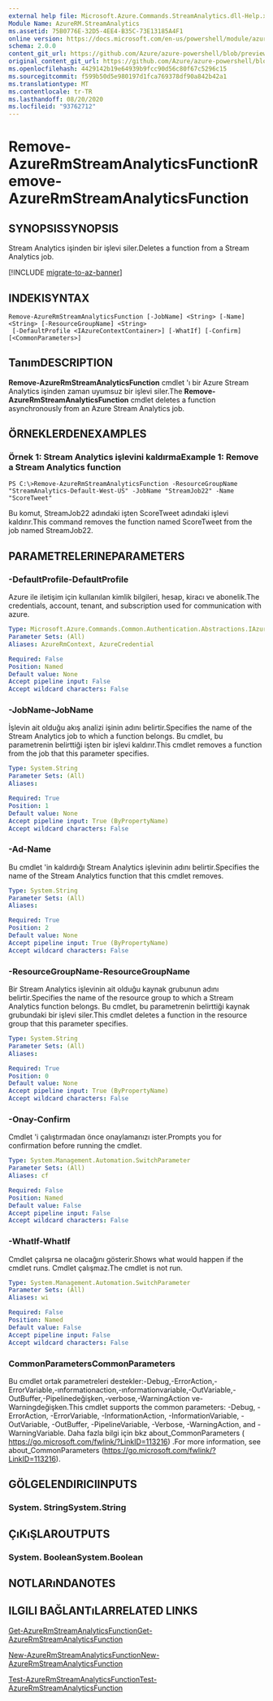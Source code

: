 ```yaml
---
external help file: Microsoft.Azure.Commands.StreamAnalytics.dll-Help.xml
Module Name: AzureRM.StreamAnalytics
ms.assetid: 75B0776E-32D5-4EE4-B35C-73E13185A4F1
online version: https://docs.microsoft.com/en-us/powershell/module/azurerm.streamanalytics/remove-azurermstreamanalyticsfunction
schema: 2.0.0
content_git_url: https://github.com/Azure/azure-powershell/blob/preview/src/ResourceManager/StreamAnalytics/Commands.StreamAnalytics/help/Remove-AzureRmStreamAnalyticsFunction.md
original_content_git_url: https://github.com/Azure/azure-powershell/blob/preview/src/ResourceManager/StreamAnalytics/Commands.StreamAnalytics/help/Remove-AzureRmStreamAnalyticsFunction.md
ms.openlocfilehash: 4429142b19e64939b9fcc90d56c80f67c5296c15
ms.sourcegitcommit: f599b50d5e980197d1fca769378df90a842b42a1
ms.translationtype: MT
ms.contentlocale: tr-TR
ms.lasthandoff: 08/20/2020
ms.locfileid: "93762712"
---
```

# <span data-ttu-id="ed2c3-101">Remove-AzureRmStreamAnalyticsFunction</span><span class="sxs-lookup"><span data-stu-id="ed2c3-101">Remove-AzureRmStreamAnalyticsFunction</span></span>

## <span data-ttu-id="ed2c3-102">SYNOPSIS</span><span class="sxs-lookup"><span data-stu-id="ed2c3-102">SYNOPSIS</span></span>
<span data-ttu-id="ed2c3-103">Stream Analytics işinden bir işlevi siler.</span><span class="sxs-lookup"><span data-stu-id="ed2c3-103">Deletes a function from a Stream Analytics job.</span></span>

[!INCLUDE [migrate-to-az-banner](../../includes/migrate-to-az-banner.md)]

## <span data-ttu-id="ed2c3-104">INDEKI</span><span class="sxs-lookup"><span data-stu-id="ed2c3-104">SYNTAX</span></span>

```
Remove-AzureRmStreamAnalyticsFunction [-JobName] <String> [-Name] <String> [-ResourceGroupName] <String>
 [-DefaultProfile <IAzureContextContainer>] [-WhatIf] [-Confirm] [<CommonParameters>]
```

## <span data-ttu-id="ed2c3-105">Tanım</span><span class="sxs-lookup"><span data-stu-id="ed2c3-105">DESCRIPTION</span></span>
<span data-ttu-id="ed2c3-106">**Remove-AzureRmStreamAnalyticsFunction** cmdlet 'ı bir Azure Stream Analytics işinden zaman uyumsuz bir işlevi siler.</span><span class="sxs-lookup"><span data-stu-id="ed2c3-106">The **Remove-AzureRmStreamAnalyticsFunction** cmdlet deletes a function asynchronously from an Azure Stream Analytics job.</span></span>

## <span data-ttu-id="ed2c3-107">ÖRNEKLERDEN</span><span class="sxs-lookup"><span data-stu-id="ed2c3-107">EXAMPLES</span></span>

### <span data-ttu-id="ed2c3-108">Örnek 1: Stream Analytics işlevini kaldırma</span><span class="sxs-lookup"><span data-stu-id="ed2c3-108">Example 1: Remove a Stream Analytics function</span></span>
```
PS C:\>Remove-AzureRmStreamAnalyticsFunction -ResourceGroupName "StreamAnalytics-Default-West-US" -JobName "StreamJob22" -Name "ScoreTweet"
```

<span data-ttu-id="ed2c3-109">Bu komut, StreamJob22 adındaki işten ScoreTweet adındaki işlevi kaldırır.</span><span class="sxs-lookup"><span data-stu-id="ed2c3-109">This command removes the function named ScoreTweet from the job named StreamJob22.</span></span>

## <span data-ttu-id="ed2c3-110">PARAMETRELERINE</span><span class="sxs-lookup"><span data-stu-id="ed2c3-110">PARAMETERS</span></span>

### <span data-ttu-id="ed2c3-111">-DefaultProfile</span><span class="sxs-lookup"><span data-stu-id="ed2c3-111">-DefaultProfile</span></span>
<span data-ttu-id="ed2c3-112">Azure ile iletişim için kullanılan kimlik bilgileri, hesap, kiracı ve abonelik.</span><span class="sxs-lookup"><span data-stu-id="ed2c3-112">The credentials, account, tenant, and subscription used for communication with azure.</span></span>

```yaml
Type: Microsoft.Azure.Commands.Common.Authentication.Abstractions.IAzureContextContainer
Parameter Sets: (All)
Aliases: AzureRmContext, AzureCredential

Required: False
Position: Named
Default value: None
Accept pipeline input: False
Accept wildcard characters: False
```

### <span data-ttu-id="ed2c3-113">-JobName</span><span class="sxs-lookup"><span data-stu-id="ed2c3-113">-JobName</span></span>
<span data-ttu-id="ed2c3-114">İşlevin ait olduğu akış analizi işinin adını belirtir.</span><span class="sxs-lookup"><span data-stu-id="ed2c3-114">Specifies the name of the Stream Analytics job to which a function belongs.</span></span>
<span data-ttu-id="ed2c3-115">Bu cmdlet, bu parametrenin belirttiği işten bir işlevi kaldırır.</span><span class="sxs-lookup"><span data-stu-id="ed2c3-115">This cmdlet removes a function from the job that this parameter specifies.</span></span>

```yaml
Type: System.String
Parameter Sets: (All)
Aliases:

Required: True
Position: 1
Default value: None
Accept pipeline input: True (ByPropertyName)
Accept wildcard characters: False
```

### <span data-ttu-id="ed2c3-116">-Ad</span><span class="sxs-lookup"><span data-stu-id="ed2c3-116">-Name</span></span>
<span data-ttu-id="ed2c3-117">Bu cmdlet 'in kaldırdığı Stream Analytics işlevinin adını belirtir.</span><span class="sxs-lookup"><span data-stu-id="ed2c3-117">Specifies the name of the Stream Analytics function that this cmdlet removes.</span></span>

```yaml
Type: System.String
Parameter Sets: (All)
Aliases:

Required: True
Position: 2
Default value: None
Accept pipeline input: True (ByPropertyName)
Accept wildcard characters: False
```

### <span data-ttu-id="ed2c3-118">-ResourceGroupName</span><span class="sxs-lookup"><span data-stu-id="ed2c3-118">-ResourceGroupName</span></span>
<span data-ttu-id="ed2c3-119">Bir Stream Analytics işlevinin ait olduğu kaynak grubunun adını belirtir.</span><span class="sxs-lookup"><span data-stu-id="ed2c3-119">Specifies the name of the resource group to which a Stream Analytics function belongs.</span></span>
<span data-ttu-id="ed2c3-120">Bu cmdlet, bu parametrenin belirttiği kaynak grubundaki bir işlevi siler.</span><span class="sxs-lookup"><span data-stu-id="ed2c3-120">This cmdlet deletes a function in the resource group that this parameter specifies.</span></span>

```yaml
Type: System.String
Parameter Sets: (All)
Aliases:

Required: True
Position: 0
Default value: None
Accept pipeline input: True (ByPropertyName)
Accept wildcard characters: False
```

### <span data-ttu-id="ed2c3-121">-Onay</span><span class="sxs-lookup"><span data-stu-id="ed2c3-121">-Confirm</span></span>
<span data-ttu-id="ed2c3-122">Cmdlet 'i çalıştırmadan önce onaylamanızı ister.</span><span class="sxs-lookup"><span data-stu-id="ed2c3-122">Prompts you for confirmation before running the cmdlet.</span></span>

```yaml
Type: System.Management.Automation.SwitchParameter
Parameter Sets: (All)
Aliases: cf

Required: False
Position: Named
Default value: False
Accept pipeline input: False
Accept wildcard characters: False
```

### <span data-ttu-id="ed2c3-123">-WhatIf</span><span class="sxs-lookup"><span data-stu-id="ed2c3-123">-WhatIf</span></span>
<span data-ttu-id="ed2c3-124">Cmdlet çalışırsa ne olacağını gösterir.</span><span class="sxs-lookup"><span data-stu-id="ed2c3-124">Shows what would happen if the cmdlet runs.</span></span>
<span data-ttu-id="ed2c3-125">Cmdlet çalışmaz.</span><span class="sxs-lookup"><span data-stu-id="ed2c3-125">The cmdlet is not run.</span></span>

```yaml
Type: System.Management.Automation.SwitchParameter
Parameter Sets: (All)
Aliases: wi

Required: False
Position: Named
Default value: False
Accept pipeline input: False
Accept wildcard characters: False
```

### <span data-ttu-id="ed2c3-126">CommonParameters</span><span class="sxs-lookup"><span data-stu-id="ed2c3-126">CommonParameters</span></span>
<span data-ttu-id="ed2c3-127">Bu cmdlet ortak parametreleri destekler:-Debug,-ErrorAction,-ErrorVariable,-ınformationaction,-ınformationvariable,-OutVariable,-OutBuffer,-Pipelinedeğişken,-verbose,-WarningAction ve-Warningdeğişken.</span><span class="sxs-lookup"><span data-stu-id="ed2c3-127">This cmdlet supports the common parameters: -Debug, -ErrorAction, -ErrorVariable, -InformationAction, -InformationVariable, -OutVariable, -OutBuffer, -PipelineVariable, -Verbose, -WarningAction, and -WarningVariable.</span></span> <span data-ttu-id="ed2c3-128">Daha fazla bilgi için bkz about_CommonParameters ( https://go.microsoft.com/fwlink/?LinkID=113216) .</span><span class="sxs-lookup"><span data-stu-id="ed2c3-128">For more information, see about_CommonParameters (https://go.microsoft.com/fwlink/?LinkID=113216).</span></span>

## <span data-ttu-id="ed2c3-129">GÖLGELENDIRICI</span><span class="sxs-lookup"><span data-stu-id="ed2c3-129">INPUTS</span></span>

### <span data-ttu-id="ed2c3-130">System. String</span><span class="sxs-lookup"><span data-stu-id="ed2c3-130">System.String</span></span>

## <span data-ttu-id="ed2c3-131">ÇıKıŞLAR</span><span class="sxs-lookup"><span data-stu-id="ed2c3-131">OUTPUTS</span></span>

### <span data-ttu-id="ed2c3-132">System. Boolean</span><span class="sxs-lookup"><span data-stu-id="ed2c3-132">System.Boolean</span></span>

## <span data-ttu-id="ed2c3-133">NOTLARıNDA</span><span class="sxs-lookup"><span data-stu-id="ed2c3-133">NOTES</span></span>

## <span data-ttu-id="ed2c3-134">ILGILI BAĞLANTıLAR</span><span class="sxs-lookup"><span data-stu-id="ed2c3-134">RELATED LINKS</span></span>

[<span data-ttu-id="ed2c3-135">Get-AzureRmStreamAnalyticsFunction</span><span class="sxs-lookup"><span data-stu-id="ed2c3-135">Get-AzureRmStreamAnalyticsFunction</span></span>](./Get-AzureRmStreamAnalyticsFunction.md)

[<span data-ttu-id="ed2c3-136">New-AzureRmStreamAnalyticsFunction</span><span class="sxs-lookup"><span data-stu-id="ed2c3-136">New-AzureRmStreamAnalyticsFunction</span></span>](./New-AzureRmStreamAnalyticsFunction.md)

[<span data-ttu-id="ed2c3-137">Test-AzureRmStreamAnalyticsFunction</span><span class="sxs-lookup"><span data-stu-id="ed2c3-137">Test-AzureRmStreamAnalyticsFunction</span></span>](./Test-AzureRmStreamAnalyticsFunction.md)


